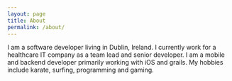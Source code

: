 ```yaml
---
layout: page
title: About
permalink: /about/
---
```


I am a software developer living in Dublin, Ireland. I currently work for a healthcare IT company as a team lead and senior developer. I am a mobile and backend developer primarily working with iOS and grails. My hobbies include karate, surfing, programming and gaming.
